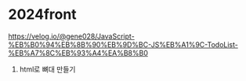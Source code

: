 # 2024front

https://velog.io/@gene028/JavaScript-%EB%B0%94%EB%8B%90%EB%9D%BC-JS%EB%A1%9C-TodoList-%EB%A7%8C%EB%93%A4%EA%B8%B0

1. html로 뼈대 만들기
